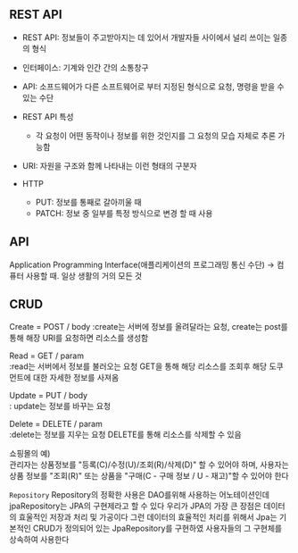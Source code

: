 ## REST API

- REST API: 정보들이 주고받아지는 데 있어서 개발자들 사이에서 널리 쓰이는 일종의 형식

- 인터페이스: 기계와 인간 간의 소통창구

- API:  소프드웨어가 다른 소프트웨어로 부터 지정된 형식으로 요청, 명령을 받을 수 있는 수단

- REST API 특성
    - 각 요청이 어떤 동작이나 정보를 위한 것인지를 그 요청의 모습 자체로 추론 가능함

- URI: 자원을 구조와 함께 나타내는 이런 형태의 구분자

- HTTP
    - PUT: 정보를 통째로 갈아끼울 때
    - PATCH: 정보 중 일부를 특정 방식으로 변경 할 때 사용

## API
Application Programming Interface(애플리케이션의 프로그래밍 통신 수단)
-> 컴퓨터 사용할 때. 일상 생활의 거의 모든 것



## CRUD

Create = POST / body
:create는 서버에 정보를 올려달라는 요청, create는 post를 통해 해장 URI를 요청하면 리소스를 생성함

Read = GET / param<br>
:read는 서버에서 정보를 불러오는 요청
GET을 통해 해당 리소스를 조회후 해당 도쿠먼트에 대한 자세한 정보를 사져옴

Update = PUT / body<br>
: update는 정보를 바꾸는 요청

Delete = DELETE / param <br>
:delete는 정보를 지우는 요청
DELETE를 통해 리소스를 삭제할 수 있음

쇼핑몰의 예) <br>
관리자는 상품정보를 "등록(C)/수정(U)/조회(R)/삭제(D)" 할 수 있어야 하며,
 사용자는 상품 정보를 "조회(R)" 또는 상품을 "구매(C - 구매 정보 / U - 재고)"할 수 있어야 한다


`Repository`
Repository의 정확한 사용은 DAO를위해 사용하는 어노테이션인데 jpaRepository는 JPA의 구현제라고 할 수 있다
우리가 JPA의 가장 큰 장점은 데이터의 효울적인 저장과 처리 및 가공이다
그런 데이터의 효율적인 처리를 위해서 Jpa는 기본적인 CRUD가 정의되어 있는 JpaRepository를 구현하였 사용자들의 그 구현체를 상속하여 사용한다